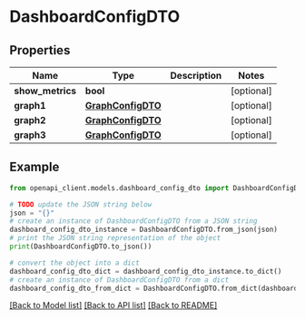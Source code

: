 # DashboardConfigDTO


## Properties

Name | Type | Description | Notes
------------ | ------------- | ------------- | -------------
**show_metrics** | **bool** |  | [optional] 
**graph1** | [**GraphConfigDTO**](GraphConfigDTO.md) |  | [optional] 
**graph2** | [**GraphConfigDTO**](GraphConfigDTO.md) |  | [optional] 
**graph3** | [**GraphConfigDTO**](GraphConfigDTO.md) |  | [optional] 

## Example

```python
from openapi_client.models.dashboard_config_dto import DashboardConfigDTO

# TODO update the JSON string below
json = "{}"
# create an instance of DashboardConfigDTO from a JSON string
dashboard_config_dto_instance = DashboardConfigDTO.from_json(json)
# print the JSON string representation of the object
print(DashboardConfigDTO.to_json())

# convert the object into a dict
dashboard_config_dto_dict = dashboard_config_dto_instance.to_dict()
# create an instance of DashboardConfigDTO from a dict
dashboard_config_dto_from_dict = DashboardConfigDTO.from_dict(dashboard_config_dto_dict)
```
[[Back to Model list]](../README.md#documentation-for-models) [[Back to API list]](../README.md#documentation-for-api-endpoints) [[Back to README]](../README.md)


